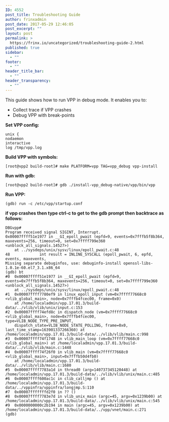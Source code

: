 ```yaml
---
ID: 4552
post_title: Troubleshooting Guide
author: frinxadmin
post_date: 2017-05-29 12:46:05
post_excerpt: ""
layout: post
permalink: >
  https://frinx.io/uncategorized/troubleshooting-guide-2.html
published: true
sidebar:
  - ""
footer:
  - ""
header_title_bar:
  - ""
header_transparency:
  - ""
---
```

This guide shows how to run VPP in debug mode. It enables you to:

*   Collect trace if VPP crashes 
*   Debug VPP with break-points 

**Set VPP config:**

    unix {
    nodaemon
    interactive
    log /tmp/vpp.log
    

**Build VPP with symbols:**

    [root@vpp2 build-root]# make PLATFORM=vpp TAG=vpp_debug vpp-install
    

**Run with gdb:**

    [root@vpp2 build-root]# gdb ./install-vpp_debug-native/vpp/bin/vpp
    

**Run VPP:**

    (gdb) run -c /etc/vpp/startup.conf
    

**if vpp crashes then type ctrl-c to get to the gdb prompt then backtrace as follows:**

    DBGvpp#
    Program received signal SIGINT, Interrupt.
    0x00007ffff51e1977 in __GI_epoll_pwait (epfd=9, events=0x7fffb5f8b364, maxevents=256, timeout=0, set=0x7ffff799e360 <unblock_all_signals.14527>)
        at ../sysdeps/unix/sysv/linux/epoll_pwait.c:48
    48             int result = INLINE_SYSCALL (epoll_pwait, 6, epfd, events, maxevents,
    Missing separate debuginfos, use: debuginfo-install openssl-libs-1.0.1e-60.el7_3.1.x86_64
    (gdb) bt
    #0  0x00007ffff51e1977 in __GI_epoll_pwait (epfd=9, events=0x7fffb5f8b364, maxevents=256, timeout=0, set=0x7ffff799e360 <unblock_all_signals.14527>)
        at ../sysdeps/unix/sysv/linux/epoll_pwait.c:48
    #1  0x00007ffff7780ef9 in linux_epoll_input (vm=0x7ffff77668c0 <vlib_global_main>, node=0x7fffb4fcec00, frame=0x0)
        at /home/localadmin/vpp.17.01.3/build-data/../vlib/vlib/unix/input.c:153
    #2  0x00007ffff74efd8c in dispatch_node (vm=0x7ffff77668c0 <vlib_global_main>, node=0x7fffb4fcec00, type=VLIB_NODE_TYPE_PRE_INPUT,
        dispatch_state=VLIB_NODE_STATE_POLLING, frame=0x0, last_time_stamp=163901337266360) at /home/localadmin/vpp.17.01.3/build-data/../vlib/vlib/main.c:998
    #3  0x00007ffff74f1748 in vlib_main_loop (vm=0x7ffff77668c0 <vlib_global_main>) at /home/localadmin/vpp.17.01.3/build-data/../vlib/vlib/main.c:1448
    #4  0x00007ffff74f26f0 in vlib_main (vm=0x7ffff77668c0 <vlib_global_main>, input=0x7fffb50d4fb0)
        at /home/localadmin/vpp.17.01.3/build-data/../vlib/vlib/main.c:1680
    #5  0x00007ffff7783a1d in thread0 (arg=140737345120448) at /home/localadmin/vpp.17.01.3/build-data/../vlib/vlib/unix/main.c:485
    #6  0x00007ffff600ac1c in clib_calljmp () at /home/localadmin/vpp.17.01.3/build-data/../vppinfra/vppinfra/longjmp.S:110
    #7  0x00007fffffffd2f0 in ?? ()
    #8  0x00007ffff7783e7d in vlib_unix_main (argc=45, argv=0x1239b00) at /home/localadmin/vpp.17.01.3/build-data/../vlib/vlib/unix/main.c:545
    #9  0x0000000000c2b194 in main (argc=45, argv=0x1239b00) at /home/localadmin/vpp.17.01.3/build-data/../vpp/vnet/main.c:271
    (gdb)